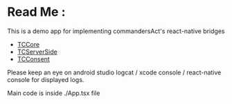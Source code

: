 
# Read Me : 

This is a demo app for implementing commandersAct's react-native bridges

* [TCCore](https://github.com/CommandersAct/tccore-react-native)
* [TCServerSide](https://github.com/CommandersAct/tcserverside-react-native)
* [TCConsent](https://github.com/CommandersAct/tcconsent-react-native)

Please keep an eye on android studio logcat / xcode console / react-native console for displayed logs. 


Main code is inside ./App.tsx file

